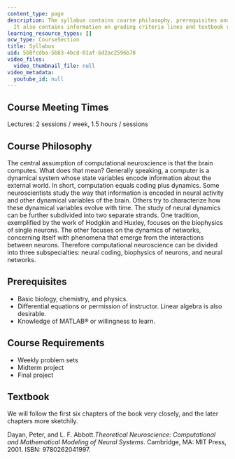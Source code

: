 ```yaml
---
content_type: page
description: The syllabus contains course philosophy, prerequisites and course requirement.
  It also contains information on grading criteria lines and textbook required.
learning_resource_types: []
ocw_type: CourseSection
title: Syllabus
uid: 5b8fcdba-5b83-4bcd-01af-6d2ac2596b78
video_files:
  video_thumbnail_file: null
video_metadata:
  youtube_id: null
---
```


Course Meeting Times
--------------------

Lectures: 2 sessions / week, 1.5 hours / sessions

Course Philosophy
-----------------

The central assumption of computational neuroscience is that the brain computes. What does that mean? Generally speaking, a computer is a dynamical system whose state variables encode information about the external world. In short, computation equals coding plus dynamics. Some neuroscientists study the way that information is encoded in neural activity and other dynamical variables of the brain. Others try to characterize how these dynamical variables evolve with time. The study of neural dynamics can be further subdivided into two separate strands. One tradition, exemplified by the work of Hodgkin and Huxley, focuses on the biophysics of single neurons. The other focuses on the dynamics of networks, concerning itself with phenomena that emerge from the interactions between neurons. Therefore computational neuroscience can be divided into three subspecialties: neural coding, biophysics of neurons, and neural networks.

Prerequisites
-------------

*   Basic biology, chemistry, and physics.
*   Differential equations or permission of instructor. Linear algebra is also desirable.
*   Knowledge of MATLAB® or willingness to learn.

Course Requirements
-------------------

*   Weekly problem sets
*   Midterm project
*   Final project

Textbook
--------

We will follow the first six chapters of the book very closely, and the later chapters more sketchily.

Dayan, Peter, and L. F. Abbott._Theoretical Neuroscience: Computational and Mathematical Modeling of Neural Systems_. Cambridge, MA: MIT Press, 2001. ISBN: 9780262041997.